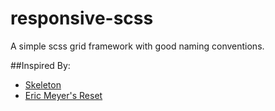 responsive-scss
===============

A simple scss grid framework with good naming conventions.

##Inspired By:

* [Skeleton](https://github.com/dhg/Skeleton)
* [Eric Meyer's Reset](http://meyerweb.com/eric/thoughts/2007/05/01/reset-reloaded/)
